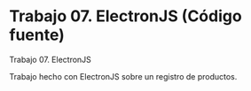 # Trabajo 07. ElectronJS (Código fuente)

Trabajo 07. ElectronJS

Trabajo hecho con ElectronJS sobre un registro de productos.

